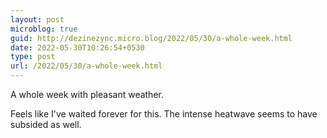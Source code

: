 ```yaml
---
layout: post
microblog: true
guid: http://dezinezync.micro.blog/2022/05/30/a-whole-week.html
date: 2022-05-30T10:26:54+0530
type: post
url: /2022/05/30/a-whole-week.html
---
```

A whole week with pleasant weather. 

Feels like I've waited forever for this. The intense heatwave seems to have subsided as well. 
